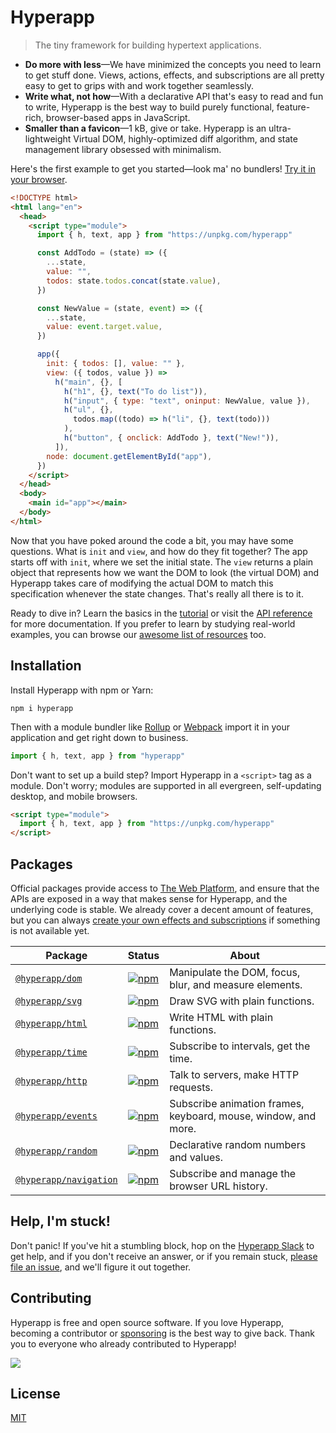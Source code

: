 # Hyperapp

> The tiny framework for building hypertext applications.

- **Do more with less**—We have minimized the concepts you need to learn to get stuff done. Views, actions, effects, and subscriptions are all pretty easy to get to grips with and work together seamlessly.
- **Write what, not how**—With a declarative API that's easy to read and fun to write, Hyperapp is the best way to build purely functional, feature-rich, browser-based apps in JavaScript.
- **Smaller than a favicon**—1 kB, give or take. Hyperapp is an ultra-lightweight Virtual DOM, highly-optimized diff algorithm, and state management library obsessed with minimalism.

Here's the first example to get you started—look ma' no bundlers! [Try it in your browser](https://codepen.io/jorgebucaran/pen/zNxZLP?editors=1000).

<!-- prettier-ignore -->
```html
<!DOCTYPE html>
<html lang="en">
  <head>
    <script type="module">
      import { h, text, app } from "https://unpkg.com/hyperapp"

      const AddTodo = (state) => ({
        ...state,
        value: "",
        todos: state.todos.concat(state.value),
      })

      const NewValue = (state, event) => ({
        ...state,
        value: event.target.value,
      })

      app({
        init: { todos: [], value: "" },
        view: ({ todos, value }) =>
          h("main", {}, [
            h("h1", {}, text("To do list")),
            h("input", { type: "text", oninput: NewValue, value }),
            h("ul", {},
              todos.map((todo) => h("li", {}, text(todo)))
            ),
            h("button", { onclick: AddTodo }, text("New!")),
          ]),
        node: document.getElementById("app"),
      })
    </script>
  </head>
  <body>
    <main id="app"></main>
  </body>
</html>
```

Now that you have poked around the code a bit, you may have some questions. What is `init` and `view`, and how do they fit together? The app starts off with `init`, where we set the initial state. The `view` returns a plain object that represents how we want the DOM to look (the virtual DOM) and Hyperapp takes care of modifying the actual DOM to match this specification whenever the state changes. That's really all there is to it.

Ready to dive in? Learn the basics in the [tutorial](docs/tutorial.md) or visit the [API reference](docs/reference.md) for more documentation. If you prefer to learn by studying real-world examples, you can browse our [awesome list of resources](https://github.com/jorgebucaran/hyperawesome) too.

## Installation

Install Hyperapp with npm or Yarn:

```console
npm i hyperapp
```

Then with a module bundler like [Rollup](https://rollupjs.org) or [Webpack](https://webpack.js.org) import it in your application and get right down to business.

```js
import { h, text, app } from "hyperapp"
```

Don't want to set up a build step? Import Hyperapp in a `<script>` tag as a module. Don't worry; modules are supported in all evergreen, self-updating desktop, and mobile browsers.

```html
<script type="module">
  import { h, text, app } from "https://unpkg.com/hyperapp"
</script>
```

## Packages

Official packages provide access to [The Web Platform](https://platform.html5.org), and ensure that the APIs are exposed in a way that makes sense for Hyperapp, and the underlying code is stable. We already cover a decent amount of features, but you can always [create your own effects and subscriptions](docs/reference.md) if something is not available yet.

| Package                                        | Status                                                                                                                                              | About                                                          |
| ---------------------------------------------- | --------------------------------------------------------------------------------------------------------------------------------------------------- | -------------------------------------------------------------- |
| [`@hyperapp/dom`](/packages/dom)               | [![npm](https://img.shields.io/badge/-planned-6a737d?style=for-the-badge&label=)](https://www.npmjs.com/package/@hyperapp/dom)                      | Manipulate the DOM, focus, blur, and measure elements.         |
| [`@hyperapp/svg`](/packages/svg)               | [![npm](https://img.shields.io/npm/v/@hyperapp/svg.svg?style=for-the-badge&color=0366d6&label=)](https://www.npmjs.com/package/@hyperapp/svg)       | Draw SVG with plain functions.                                 |
| [`@hyperapp/html`](/packages/html)             | [![npm](https://img.shields.io/npm/v/@hyperapp/html.svg?style=for-the-badge&color=0366d6&label=)](https://www.npmjs.com/package/@hyperapp/html)     | Write HTML with plain functions.                               |
| [`@hyperapp/time`](/packages/time)             | [![npm](https://img.shields.io/npm/v/@hyperapp/time.svg?style=for-the-badge&color=0366d6&label=)](https://www.npmjs.com/package/@hyperapp/time)     | Subscribe to intervals, get the time.                          |
| [`@hyperapp/http`](/packages/http)             | [![npm](https://img.shields.io/npm/v/@hyperapp/http.svg?style=for-the-badge&color=0366d6&label=)](https://www.npmjs.com/package/@hyperapp/http)     | Talk to servers, make HTTP requests.                           |
| [`@hyperapp/events`](/packages/events)         | [![npm](https://img.shields.io/npm/v/@hyperapp/events.svg?style=for-the-badge&color=0366d6&label=)](https://www.npmjs.com/package/@hyperapp/events) | Subscribe animation frames, keyboard, mouse, window, and more. |
| [`@hyperapp/random`](/packages/random)         | [![npm](https://img.shields.io/badge/-planned-6a737d?style=for-the-badge&label=)](https://www.npmjs.com/package/@hyperapp/random)                   | Declarative random numbers and values.                         |
| [`@hyperapp/navigation`](/packages/navigation) | [![npm](https://img.shields.io/badge/-planned-6a737d?style=for-the-badge&label=)](https://www.npmjs.com/package/@hyperapp/navigation)               | Subscribe and manage the browser URL history.                  |

## Help, I'm stuck!

Don't panic! If you've hit a stumbling block, hop on the [Hyperapp Slack](https://join.slack.com/t/hyperapp/shared_invite/zt-frxjw3hc-TB4MgH4t74iPrY05KF9Jcg) to get help, and if you don't receive an answer, or if you remain stuck, [please file an issue](https://github.com/jorgebucaran/hyperapp/issues/new), and we'll figure it out together.

## Contributing

Hyperapp is free and open source software. If you love Hyperapp, becoming a contributor or [sponsoring](https://github.com/sponsors/jorgebucaran) is the best way to give back. Thank you to everyone who already contributed to Hyperapp!

[![](https://opencollective.com/hyperapp/contributors.svg?width=1024&button=false)](https://github.com/jorgebucaran/hyperapp/graphs/contributors)

## License

[MIT](LICENSE.md)
